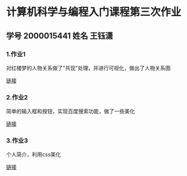 # 计算机科学与编程入门课程第三次作业

## 学号 2000015441 姓名 王钰潇

### 1.作业1

对红楼梦的人物关系做了"共现"处理，并进行可视化，做出了人物关系图

[链接](https://github.com/xx0401/xx0401.github.io/blob/main/关系图-红楼梦.html)



### 2.作业2

简单的输入框和按钮，实现百度搜索功能，做了一些美化

[链接](https://github.com/xx0401/xx0401.github.io/blob/main/new%201.html)

### 3.作业3

个人简介，利用css美化

[链接](https://github.com/xx0401/xx0401.github.io/blob/main/new%202.html)
